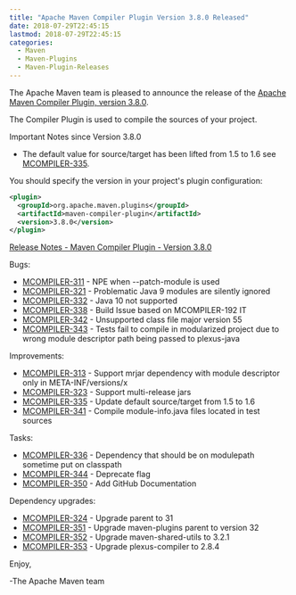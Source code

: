 ```yaml
---
title: "Apache Maven Compiler Plugin Version 3.8.0 Released"
date: 2018-07-29T22:45:15
lastmod: 2018-07-29T22:45:15
categories:
  - Maven
  - Maven-Plugins
  - Maven-Plugin-Releases
---
```

The Apache Maven team is pleased to announce the release of the 
[Apache Maven Compiler Plugin, version 3.8.0](https://maven.apache.org/plugins/maven-compiler-plugin/).

The Compiler Plugin is used to compile the sources of your project. 

Important Notes since Version 3.8.0

 * The default value for source/target has been lifted 
   from 1.5 to 1.6 see [MCOMPILER-335](https://issues.apache.org/jira/browse/MCOMPILER-335).


You should specify the version in your project's plugin configuration:

```xml
<plugin>
  <groupId>org.apache.maven.plugins</groupId>
  <artifactId>maven-compiler-plugin</artifactId>
  <version>3.8.0</version>
</plugin>
```

<!-- more -->

[Release Notes - Maven Compiler Plugin - Version 3.8.0](https://issues.apache.org/jira/secure/ReleaseNote.jspa?projectId=12317225&version=12341563)


Bugs:

 * [MCOMPILER-311](https://issues.apache.org/jira/browse/MCOMPILER-311) - NPE when --patch-module is used
 * [MCOMPILER-321](https://issues.apache.org/jira/browse/MCOMPILER-321) - Problematic Java 9 modules are silently ignored
 * [MCOMPILER-332](https://issues.apache.org/jira/browse/MCOMPILER-332) - Java 10 not supported
 * [MCOMPILER-338](https://issues.apache.org/jira/browse/MCOMPILER-338) - Build Issue based on MCOMPILER-192 IT
 * [MCOMPILER-342](https://issues.apache.org/jira/browse/MCOMPILER-342) - Unsupported class file major version 55
 * [MCOMPILER-343](https://issues.apache.org/jira/browse/MCOMPILER-343) - Tests fail to compile in modularized project due to wrong module descriptor path being passed to plexus-java

Improvements:

 * [MCOMPILER-313](https://issues.apache.org/jira/browse/MCOMPILER-313) - Support mrjar dependency with module descriptor only in META-INF/versions/x
 * [MCOMPILER-323](https://issues.apache.org/jira/browse/MCOMPILER-323) - Support multi-release jars
 * [MCOMPILER-335](https://issues.apache.org/jira/browse/MCOMPILER-335) - Update default source/target from 1.5 to 1.6
 * [MCOMPILER-341](https://issues.apache.org/jira/browse/MCOMPILER-341) - Compile module-info.java files located in test sources

Tasks:

 * [MCOMPILER-336](https://issues.apache.org/jira/browse/MCOMPILER-336) - Dependency that should be on modulepath sometime put on classpath
 * [MCOMPILER-344](https://issues.apache.org/jira/browse/MCOMPILER-344) - Deprecate <optimize> flag
 * [MCOMPILER-350](https://issues.apache.org/jira/browse/MCOMPILER-350) - Add GitHub Documentation

Dependency upgrades:

 * [MCOMPILER-324](https://issues.apache.org/jira/browse/MCOMPILER-324) - Upgrade parent to 31
 * [MCOMPILER-351](https://issues.apache.org/jira/browse/MCOMPILER-351) - Upgrade maven-plugins parent to version 32
 * [MCOMPILER-352](https://issues.apache.org/jira/browse/MCOMPILER-352) - Upgrade maven-shared-utils to 3.2.1
 * [MCOMPILER-353](https://issues.apache.org/jira/browse/MCOMPILER-353) - Upgrade plexus-compiler to 2.8.4

Enjoy,

-The Apache Maven team

